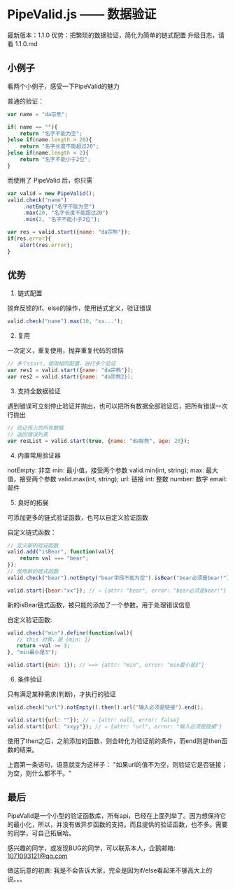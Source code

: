 # PipeValid.js —— 数据验证

最新版本：1.1.0
优势：把繁琐的数据验证，简化为简单的链式配置
升级日志，请看 1.1.0.md

## 小例子

看两个小例子，感受一下PipeValid的魅力

普通的验证：
``` javascript
var name = "da宗熊";

if( name == ""){
	return "名字不能为空";
}else if(name.length > 20){
	return "名字长度不能超过20";
}else if(name.length < 2){
	return "名字不能小于2位";
}
```

而使用了 PipeValid 后，你只需
``` javascript
var valid = new PipeValid();
valid.check("name") 
	 .notEmpty("名字不能为空")
	 .max(20, "名字长度不能超过20")
	 .min(2, "名字不能小于2位");

var res = valid.start({name: "da宗熊"});
if(res.error){
	alert(res.error);
}
```

## 优势

 1. 链式配置
 
 抛弃反锁的if、else的操作，使用链式定义，验证错误
 ``` javascript
 valid.check("name").max(10, "xx...");
 ```
 
 2. 复用
 
 一次定义，重复使用，抛弃重复代码的烦恼
 ``` javascript
 // 多个start，使用相同配置，进行多个验证
 var res1 = valid.start({name: "da宗熊"});
 var res2 = valid.start({name: "da宗熊2});
 ``` 
 
 3. 支持全数据验证
 
 遇到错误可立刻停止验证并抛出，也可以把所有数据全部验证后，把所有错误一次行抛出 
 ``` javascript
 // 验证传入的所有数据
 // 返回错误列表
 var resList = valid.start(true, {name: "da棕熊", age: 20});
 ```
 
 
 4. 内置常用验证器
	 
 notEmpty: 非空
 min: 最小值，接受两个参数 valid.min(int, string);
 max: 最大值，接受两个参数 valid.max(int, string);
 url: 链接
 int: 整数
 number: 数字
 email: 邮件
 
 
 5. 良好的拓展
 
 可添加更多的链式验证函数，也可以自定义验证函数

 自定义链式函数：
 ``` javascript
 // 定义新的验证函数
 valid.add("isBear", function(val){
	 return val === "bear";
 });
 // 使用新的链式函数
 valid.check("bear").notEmpty("bear字段不能为空").isBear("bear必须是bear!");

 valid.start({bear:"xx"}); // ⇒ {attr: "bear", error: "bear必须是bear!"}
 ``` 
 新的isBear链式函数，被只能的添加了一个参数，用于处理错误信息

 自定义验证函数:
  ``` javascript
 valid.check("min").define(function(val){
	 // this 对象，是 {min: 1}
	 return +val >= 3;
 }, "min最小是3");
 
 valid.start({min: 1}); // ==> {attr: "min", error: "min最小是3"}
 ```

 6.  条件验证
 
 只有满足某种需求(判断)，才执行的验证
 ``` javascript
 valid.check("url").notEmpty().then().url("输入必须是链接").end();
 
 valid.start({url: ""}); // ⇒ {attr: null, error: false}
 valid.start({url: "xxyy"}); // ⇒ {attr: "url", error: "输入必须是链接"}
 ```
 使用了then之后，之前添加的函数，则会转化为验证前的条件，而end则是then函数的结束。
 
 上面第一条语句，语意就变为这样子：
 "如果url的值不为空，则验证它是否链接；为空，则什么都不干。"


## 最后

PipeValid是一个小型的验证函数库，所有api，已经在上面列举了。因为想保持它的最小化，所以，并没有做异步函数的支持。而且提供的验证函数，也不多。需要的同学，可自己拓展哈。

感兴趣的同学，或发现BUG的同学，可以联系本人，企鹅邮箱: 1071093121@qq.com

做这玩意的初衷: 我是不会告诉大家，完全是因为if/else看起来不够高大上的说。。。